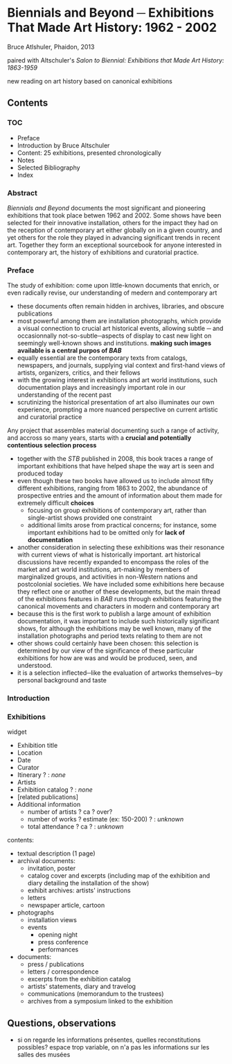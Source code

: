 

# Biennials and Beyond ─ Exhibitions That Made Art History: 1962 - 2002

Bruce Atlshuler, Phaidon, 2013

paired with Altschuler's *Salon to Biennial: Exhibitions that Made Art History: 1863-1959*

new reading on art history based on canonical exhibitions

## Contents

### TOC

- Preface
- Introduction by Bruce Altschuler
- Content: 25 exhibitions, presented chronologically
- Notes
- Selected Bibliography
- Index

### Abstract

<!-- dernier paragraphe de la 4e de couverture-->

*Biennials and Beyond* documents the most significant and pioneering exhibitions that took place betwen 1962 and 2002. Some shows have been selected for their innovative installation, others for the impact they had on the reception of contemporary art either globally on in a given country, and yet others for the role they played in advancing significant trends in recent art. Together they form an exceptional sourcebook for anyone interested in contemporary art, the history of exhibitions and curatorial practice. 

### Preface

<!-- p7-->

The study of exhibition: come upon little-known documents that enrich, or even radically revise, our understanding of medern and contemporary art

- these documents often remain hidden in archives, libraries, and obscure publications
- most powerful among them are installation photographs, which provide a visual connection to crucial art historical events, allowing subtle ─ and occasionnally not-so-subtle─aspects of display to cast new light on seemingly well-known shows and institutions. **making such images available is a central purpos of *BAB***
- equally essential are the contemporary texts from catalogs, newspapers, and journals, supplying vial context and first-hand views of artists, organizers, critics, and their fellows
- with the growing interest in exhibitions and art world institutions, such documentation plays and increasingly important role in our understanding of the recent past
- scrutinizing the historical presentation of art also illuminates our own experience, prompting a more nuanced perspective on current artistic and curatorial practice



Any project that assembles material documenting such a range of activity, and accross so many years, starts with a **crucial and potentially contentious selection process**

- together with the *STB* published in 2008, this book traces a range of important exhibitions that have helped shape the way art is seen and produced today
- even though these two books have allowed us to include almost fifty different exhibitions, ranging from 1863 to 2002, the abundance of prospective entries and the amount of information about them made for extremely difficult **choices**
  - focusing on group exhibitions of contemporary art, rather than single-artist shows provided one constraint
  - additional limits arose from practical concerns; for instance, some important exhibitions had to be omitted only for **lack of documentation**
- another consideration in selecting these exhibitions was their resonance with current views of what is historically important. art historical discussions have recently expanded to encompass the roles of the market and art world institutions, art-making by members of marginalized groups, and activities in non-Western nations and postcolonial societies. We have included some exhibitions here because they reflect one or another of these developments, but the main thread of the exhibitions features in *BAB* runs through exhibitions featuring the canonical movements and characters in modern and contemporary art
- because this is the first work to publish a large amount of exhibition documentation, it was important to include such historically significant shows, for although the exhibitions may be well known, many of the installation photographs and period texts relating to them are not
- other shows could certainly have been chosen: this selection is determined by our view of the significance of these particular exhibitions for how are was and would be produced, seen, and understood.
- it is a selection inflected─like the evaluation of artworks themselves─by personal background and taste



### Introduction 

<!-- pp 11-24-->

### Exhibitions

widget

- Exhibition title
- Location
- Date
- Curator
- Itinerary ? : *none*
- Artists
- Exhibition catalog ? : *none*
- [related publications]
- Additional information 
  - number of artists ? ca ? over? 
  - number of works ? estimate (ex: 150-200) ? : *unknown*
  - total attendance ? ca ? : *unknown* 

contents: 

- textual description (1 page)
- archival documents: 
  - invitation, poster
  - catalog cover and excerpts (including map of the exhibition and diary detailing the installation of the show)
  - exhibit archives: artists' instructions
  - letters
  - newspaper article, cartoon
- photographs
  - installation views
  - events
    - opening night
    - press conference
    - performances
- documents: 
  - press / publications
  - letters / correspondence
  - excerpts from the exhibition catalog
  - artists' statements, diary and travelog
  - communications (memorandum to the trustees)
  - archives from a symposium linked to the exhibition

<!-- parcouru de 1 à 14. Reprendre à 15-->

## Questions, observations

- si on regarde les informations présentes, quelles reconstitutions possibles? espace trop variable, on n'a pas les informations sur les salles des musées

